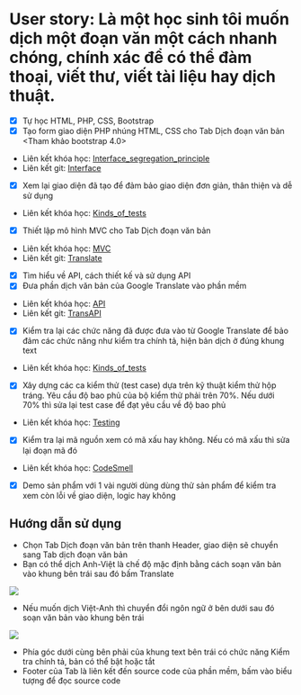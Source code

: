 # User story: Là một học sinh tôi muốn dịch một đoạn văn một cách nhanh chóng, chính xác để có thể đàm thoại, viết thư, viết tài liệu hay dịch thuật.
- [x] Tự học HTML, PHP, CSS, Bootstrap
- [x] Tạo form giao diện PHP nhúng HTML, CSS cho Tab Dịch đoạn văn bản <Tham khảo bootstrap 4.0>
* Liên kết khóa học: [Interface_segregation_principle](https://docs.google.com/document/d/1a4i_31R8WBUAnF91syr1FwBpKoAiTY6rEJt1xWjb74M/edit#heading=h.t50jyopjk04o/Interface_segregation_principle)
* Liên kết git: [Interface](https://github.com/ThaoIE3/INT2208-7-2019/commit/252262edcd223fd98e1e4ee92deb6c376ce3a769#diff-bb6197e00da3734b249dd26a12dfd8db/Interface)
- [x] Xem lại giao diện đã tạo để đảm bảo giao diện đơn giản, thân thiện và dễ sử dụng
* Liên kết khóa học: [Kinds_of_tests](https://docs.google.com/document/d/1a4i_31R8WBUAnF91syr1FwBpKoAiTY6rEJt1xWjb74M/edit#heading=h.e3sa5k1h7i5n/Kinds_of_tests)
- [x] Thiết lập mô hình MVC cho Tab Dịch đoạn văn bản
* Liên kết khóa học: [MVC](https://docs.google.com/document/d/1a4i_31R8WBUAnF91syr1FwBpKoAiTY6rEJt1xWjb74M/edit#heading=h.kehlqoeo6d9r/MVC)
* Liên kết git: [Translate](https://github.com/ThaoIE3/INT2208-7-2019/commit/712c50b4e4f0be777b9c9425f046ca15d15fcfa0#diff-bb6197e00da3734b249dd26a12dfd8db/Translate)
- [x] Tìm hiểu về API, cách thiết kế và sử dụng API
- [x] Đưa phần dịch văn bản của Google Translate vào phần mềm
* Liên kết khóa học: [API](https://docs.google.com/document/d/1a4i_31R8WBUAnF91syr1FwBpKoAiTY6rEJt1xWjb74M/edit#heading=h.nzr0nabmnmj3/API)
* Liên kết git: [TransAPI](https://github.com/ThaoIE3/INT2208-7-2019/tree/master/nhom-19/DictionaryWeb/TransAPI/TransAPI)
- [x] Kiểm tra lại các chức năng đã được đưa vào từ Google Translate để bảo đảm các chức năng như kiểm tra chính tả, hiện bản dịch ở đúng khung text
* Liên kết khóa học: [Kinds_of_tests](http://https://docs.google.com/document/d/1a4i_31R8WBUAnF91syr1FwBpKoAiTY6rEJt1xWjb74M/edit#heading=h.e3sa5k1h7i5n/Kinds_of_tests)
- [x] Xây dựng các ca kiểm thử (test case) dựa trên kỹ thuật kiểm thử hộp tráng. Yêu cầu độ bao phủ của bộ kiểm thử phải trên 70%. Nếu dưới 70% thì sửa lại test case để đạt yêu cầu về độ bao phủ
* Liên kết khóa học: [Testing](https://docs.google.com/document/d/1a4i_31R8WBUAnF91syr1FwBpKoAiTY6rEJt1xWjb74M/edit#heading=h.ryzy80x4sqk1/Testing)
- [x] Kiểm tra lại mã nguồn xem có mã xấu hay không. Nếu có mã xấu thì sửa lại đoạn mã đó
* Liên kết khóa học: [CodeSmell](https://docs.google.com/document/d/1a4i_31R8WBUAnF91syr1FwBpKoAiTY6rEJt1xWjb74M/edit#heading=h.x5jzfha6cshw/CodeSmell)
- [x] Demo sản phẩm với 1 vài người dùng dùng thử sản phẩm để kiểm tra xem còn lỗi về giao diện, logic hay không

## Hướng dẫn sử dụng
* Chọn Tab Dịch đoạn văn bản trên thanh Header, giao diện sẽ chuyển sang Tab dịch đoạn văn bản
* Bạn có thể dịch Anh-Việt là chế độ mặc định bằng cách soạn văn bản vào khung bên trái sau đó bấm Translate
<img src="https://i.imgur.com/u0Njxm4.png">

* Nếu muốn dịch Việt-Anh thì chuyển đổi ngôn ngữ ở bên dưới sau đó soạn văn bản vào khung bên trái

<img src="https://i.imgur.com/mPiRjFN.png">

* Phía góc dưới cùng bên phải của khung text bên trái có chức năng Kiểm tra chính tả, bản có thể bật hoặc tắt
* Footer của Tab là liên kết đến source code của phần mềm, bấm vào biểu tượng để đọc source code
